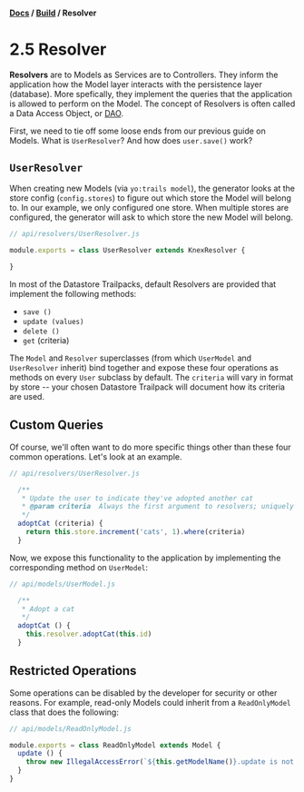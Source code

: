 #### [Docs](../) / [Build](./) / Resolver

# 2.5 Resolver

**Resolvers** are to Models as Services are to Controllers. They inform the application how the Model layer interacts with the persistence layer (database). More spefically, they implement the queries that the application is allowed to perform on the Model. The concept of Resolvers is often called a Data Access Object, or [DAO](https://en.wikipedia.org/wiki/Data_access_object).

First, we need to tie off some loose ends from our previous guide on Models. What is `UserResolver`? And how does `user.save()` work?

## `UserResolver`

When creating new Models (via `yo:trails model`), the generator looks at the store config (`config.stores`) to figure out which store the Model will belong to. In our example, we only configured one store. When multiple stores are configured, the generator will ask to which store the new Model will belong.

```js
// api/resolvers/UserResolver.js

module.exports = class UserResolver extends KnexResolver {

}
```

In most of the Datastore Trailpacks, default Resolvers are provided that implement the following methods:
- `save ()`
- `update (values)`
- `delete ()`
- `get` (criteria)

The `Model` and `Resolver` superclasses (from which `UserModel` and `UserResolver` inherit) bind together and expose these four operations as methods on every `User` subclass by default. The `criteria` will vary in format by store -- your chosen Datastore Trailpack will document how its criteria are used.

## Custom Queries

Of course, we'll often want to do more specific things other than these four common operations. Let's look at an example.

```js
// api/resolvers/UserResolver.js

  /**
   * Update the user to indicate they've adopted another cat
   * @param criteria  Always the first argument to resolvers; uniquely identifies object
   */
  adoptCat (criteria) {
    return this.store.increment('cats', 1).where(criteria)
  }
```

Now, we expose this functionality to the application by implementing the corresponding method on `UserModel`:

```js
// api/models/UserModel.js

  /**
   * Adopt a cat
   */
  adoptCat () {
    this.resolver.adoptCat(this.id)
  }
```

## Restricted Operations

Some operations can be disabled by the developer for security or other reasons. For example, read-only Models could inherit from a `ReadOnlyModel` class that does the following:

```js
// api/models/ReadOnlyModel.js

module.exports = class ReadOnlyModel extends Model {
  update () {
    throw new IllegalAccessError(`${this.getModelName()}.update is not allowed by the server`)
  }
}
```
